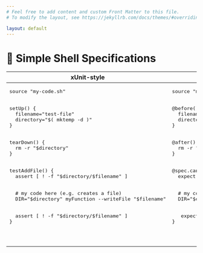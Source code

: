 ```yaml
---
# Feel free to add content and custom Front Matter to this file.
# To modify the layout, see https://jekyllrb.com/docs/themes/#overriding-theme-defaults

layout: default
---
```


# 🔬 Simple Shell Specifications


<table>
  <thead>
    <th>xUnit-style</th>
    <th>BDD-style</th>
  </thead>
  <tr>
    <td>
      <pre lang="sh">source "my-code.sh"
<br />
setUp() {
  filename="test-file"
  directory="$( mktemp -d )"
}
<br />
tearDown() {
  rm -r "$directory"
}
<br />
testAddFile() {
  assert [ ! -f "$directory/$filename" ]
<br />
  # my code here (e.g. creates a file)
  DIR="$directory" myFunction --writeFile "$filename"
<br />
  assert [ ! -f "$directory/$filename" ]
}<pre>
    </td>
    <td>
      <pre lang="sh">source "my-code.sh"
<br />
@before() {
  filename="test-file"
  directory="$( mktemp -d )"
}
<br />
@after() {
  rm -r "$directory"
}
<br />
@spec.can_add_file() {
  expect { ls "$directory" } not toContain "$filename"
<br />
  # my code here (e.g. creates a file)
  DIR="$directory" myFunction --writeFile "$filename"
<br />
   expect { ls "$directory" } toContain "$filename"
}<pre>
    </td>
  </tr>
</table>